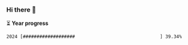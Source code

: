 ### Hi there :wave:

:hourglass_flowing_sand: **Year progress**

```txt
2024 [###################                               ] 39.34%
```
